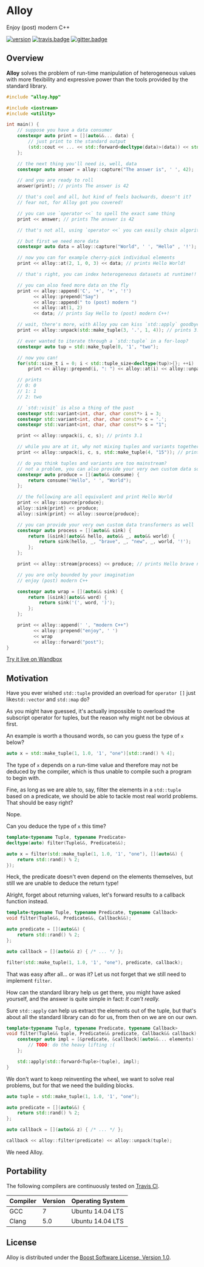 # Alloy
Enjoy (post) modern C++

[![version]][semver]
[![travis.badge]][travis.alloy]
[![gitter.badge]][gitter.alloy]

## Overview

**Alloy** solves the problem of run-time manipulation of heterogeneous values
with more flexibility and expressive power than the tools provided by the
standard library.

```.cpp
#include "alloy.hpp"

#include <iostream>
#include <utility>

int main() {
    // suppose you have a data consumer
    constexpr auto print = [](auto&&... data) {
        // just print to the standard output
        (std::cout << ... << std::forward<decltype(data)>(data)) << std::endl;
    };

    // the next thing you'll need is, well, data
    constexpr auto answer = alloy::capture("The answer is", ' ', 42);

    // and you are ready to roll
    answer(print); // prints The answer is 42

    // that's cool and all, but kind of feels backwards, doesn't it?
    // fear not, for Alloy got you covered!

    // you can use `operator <<` to spell the exact same thing
    print << answer; // prints The answer is 42

    // that's not all, using `operator <<` you can easily chain algorithms

    // but first we need more data
    constexpr auto data = alloy::capture("World", ' ', "Hello" , '!');

    // now you can for example cherry-pick individual elements
    print << alloy::at(2, 1, 0, 3) << data; // prints Hello World!

    // that's right, you can index heterogeneous datasets at runtime!!

    // you can also feed more data on the fly
    print << alloy::append('C', '+', '+', '!')
          << alloy::prepend("Say")
          << alloy::append(" to (post) modern ")
          << alloy::at(1, 2)
          << data; // prints Say Hello to (post) modern C++!

    // wait, there's more, with Alloy you can kiss `std::apply` goodbye
    print << alloy::unpack(std::make_tuple(3, '.', 1, 4)); // prints 3.14

    // ever wanted to iterate through a `std::tuple` in a for-loop?
    constexpr auto tup = std::make_tuple(0, '1', "two");

    // now you can!
    for(std::size_t i = 0; i < std::tuple_size<decltype(tup)>{}; ++i)
        print << alloy::prepend(i, ": ") << alloy::at(i) << alloy::unpack(tup);

    // prints
    // 0: 0
    // 1: 1
    // 2: two

    // `std::visit` is also a thing of the past
    constexpr std::variant<int, char, char const*> i = 3;
    constexpr std::variant<int, char, char const*> c = '.';
    constexpr std::variant<int, char, char const*> s = "1";

    print << alloy::unpack(i, c, s); // prints 3.1

    // while you are at it, why not mixing tuples and variants together?
    print << alloy::unpack(i, c, s, std::make_tuple(4, "15")); // prints 3.1415

    // do you think tuples and variants are too mainstream?
    // not a problem, you can also provide your very own custom data sources
    constexpr auto produce = [](auto&& consume) {
        return consume("Hello", ' ', "World");
    };

    // the following are all equivalent and print Hello World
    print << alloy::source{produce};
    alloy::sink{print} << produce;
    alloy::sink{print} << alloy::source{produce};

    // you can provide your very own custom data transformers as well
    constexpr auto process = [](auto&& sink) {
        return [&sink](auto&& hello, auto&& _, auto&& world) {
            return sink(hello, _, "brave", _, "new", _, world, '!');
        };
    };

    print << alloy::stream{process} << produce; // prints Hello brave new World!

    // you are only bounded by your imagination
    // enjoy (post) modern C++

    constexpr auto wrap = [](auto&& sink) {
        return [&sink](auto&& word) {
            return sink('(', word, ')');
        };
    };

    print << alloy::append(' ', "modern C++")
          << alloy::prepend("enjoy", ' ')
          << wrap
          << alloy::forward("post");
}
```

[Try it live on Wandbox][wandbox]

## Motivation

Have you ever wished `std::tuple` provided an overload for `operator []` just
like`std::vector` and `std::map` do?

As you might have guessed, it's actually impossible to overload the subscript
operator for tuples, but the reason why might not be obvious at first.

An example is worth a thousand words, so can you guess the type of `x` below?

```.cpp
auto x = std::make_tuple(1, 1.0, '1', "one")[std::rand() % 4];
```

The type of `x` depends on a run-time value and therefore may not be deduced by
the compiler, which is thus unable to compile such a program to begin with.

Fine, as long as we are able to, say, filter the elements in a `std::tuple`
based on a predicate, we should be able to tackle most real world problems.
That should be easy right?

Nope.

Can you deduce the type of `x` this time?

```.cpp
template<typename Tuple, typename Predicate>
decltype(auto) filter(Tuple&&, Predicate&&);

auto x = filter(std::make_tuple(1, 1.0, '1', "one"), [](auto&&) {
    return std::rand() % 2;
});
```

Heck, the predicate doesn't even depend on the elements themselves, but still we
are unable to deduce the return type!

Alright, forget about returning values, let's forward results to a callback
function instead.

```.cpp
template<typename Tuple, typename Predicate, typename Callback>
void filter(Tuple&&, Predicate&&, Callback&&);

auto predicate = [](auto&&) {
    return std::rand() % 2;
};

auto callback = [](auto&& z) { /* ... */ };

filter(std::make_tuple(1, 1.0, '1', "one"), predicate, callback);
```

That was easy after all... or was it? Let us not forget that we still need to
implement `filter`.

How can the standard library help us get there, you might have asked yourself,
and the answer is quite simple in fact: _It can't really._

Sure `std::apply` can help us extract the elements out of the tuple, but that's
about all the standard library can do for us, from then on we are on our own.

```.cpp
template<typename Tuple, typename Predicate, typename Callback>
void filter(Tuple&& tuple, Predicate&& predicate, Callback&& callback) {
    constexpr auto impl = [&predicate, &callback](auto&&... elements) {
        // TODO: do the heavy lifting :(
    };

    std::apply(std::forward<Tuple>(tuple), impl);
}
```

We don't want to keep reinventing the wheel, we want to solve real problems, but
for that we need the building blocks.

```.cpp
auto tuple = std::make_tuple(1, 1.0, '1', "one");

auto predicate = [](auto&&) {
    return std::rand() % 2;
};

auto callback = [](auto&& z) { /* ... */ };

callback << alloy::filter(predicate) << alloy::unpack(tuple);
```

We need Alloy.

## Portability

The following compilers are continuously tested on [Travis CI][travis.alloy].

| Compiler          | Version   | Operating System
|-------------------|-----------|-----------------------
| GCC               | 7         | Ubuntu 14.04 LTS
| Clang             | 5.0       | Ubuntu 14.04 LTS

## License

Alloy is distributed under the
[Boost Software License, Version 1.0][boost.license].

[version]:          http://badge.fury.io/gh/brunocodutra%2Falloy.svg
[semver]:           http://semver.org

[travis.alloy]:     http://travis-ci.org/brunocodutra/alloy
[travis.badge]:     http://travis-ci.org/brunocodutra/alloy.svg?branch=master

[gitter.alloy]:     https://gitter.im/brunocodutra/alloy?utm_source=badge&utm_medium=badge&utm_campaign=pr-badge
[gitter.badge]:     https://badges.gitter.im/brunocodutra/alloy.svg

[boost.license]:    http://boost.org/LICENSE_1_0.txt

[wandbox]:          http://wandbox.org/permlink/4tx6EsfjKQzAy8Wl
